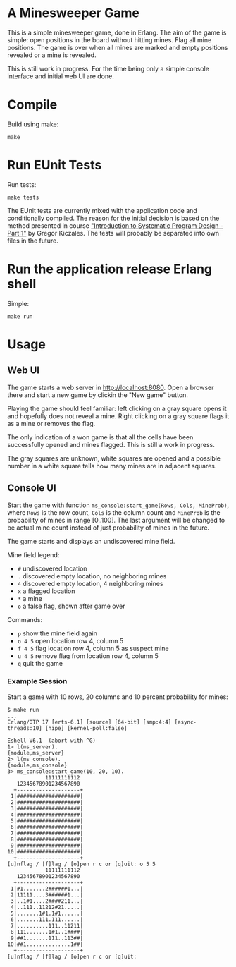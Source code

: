 # A Minesweeper Game

This is a simple minesweeper game, done in Erlang. The aim of the game
is simple: open positions in the board without hitting mines. Flag all
mine positions. The game is over when all mines are marked and empty
positions revealed or a mine is revealed.

This is still work in progress. For the time being only a simple
console interface and initial web UI are done.

# Compile

Build using make:

    make

# Run EUnit Tests

Run tests:

    make tests

The EUnit tests are currently mixed with the application code and
conditionally compiled. The reason for the initial decision is based
on the method presented in course
["Introduction to Systematic Program Design - Part 1"](https://www.coursera.org/course/programdesign)
by Gregor Kiczales. The tests will probably be separated into own
files in the future.

# Run the application release Erlang shell

Simple:

    make run

# Usage

## Web UI

The game starts a web server in [http://localhost:8080](http://localhost:8080).
Open a browser there and start a new game by clickin the "New game" button.

Playing the game should feel familiar: left clicking on a gray square opens it
and hopefully does not reveal a mine. Right clicking on a gray square flags it
as a mine or removes the flag.

The only indication of a won game is that all the cells have been successfully
opened and mines flagged. This is still a work in progress.

The gray squares are unknown, white squares are opened and a possible number in
a white square tells how many mines are in adjacent squares.


## Console UI

Start the game with function `ms_console:start_game(Rows, Cols,
MineProb)`, where `Rows` is the row count, `Cols` is the column count
and `MineProb` is the probability of mines in range [0..100]. The last
argument will be changed to be actual mine count instead of just
probability of mines in the future.

The game starts and displays an undiscovered mine field.

Mine field legend:

 - `#` undiscovered location
 - `.` discovered empty location, no neighboring mines
 - `4` discovered empty location, 4 neighboring mines
 - `x` a flagged location
 - `*` a mine
 - `o` a false flag, shown after game over

Commands:

 - `p` show the mine field again
 - `o 4 5` open location row 4, column 5
 - `f 4 5` flag location row 4, column 5 as suspect mine
 - `u 4 5` remove flag from location row 4, column 5
 - `q` quit the game
 

### Example Session

Start a game with 10 rows, 20 columns and 10 percent probability for mines:

    $ make run
    ...
    Erlang/OTP 17 [erts-6.1] [source] [64-bit] [smp:4:4] [async-threads:10] [hipe] [kernel-poll:false]

    Eshell V6.1  (abort with ^G)
    1> l(ms_server).
    {module,ms_server}
    2> l(ms_console).
    {module,ms_console}
    3> ms_console:start_game(10, 20, 10).
                11111111112
       12345678901234567890
      +--------------------+
     1|####################|
     2|####################|
     3|####################|
     4|####################|
     5|####################|
     6|####################|
     7|####################|
     8|####################|
     9|####################|
    10|####################|
      +--------------------+
    [u]nflag / [f]lag / [o]pen r c or [q]uit: o 5 5
                11111111112
       12345678901234567890
      +--------------------+
     1|#1.......2######1...|
     2|11111....3######1...|
     3|..1#1....2####211...|
     4|..111..11212#21.....|
     5|.......1#1.1#1......|
     6|.......111.111......|
     7|..........111..11211|
     8|111.......1#1..1####|
     9|##1.......111..113##|
    10|##1..............1##|
      +--------------------+
    [u]nflag / [f]lag / [o]pen r c or [q]uit: 


